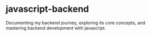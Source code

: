 # javascript-backend
Documenting my backend journey, exploring its core concepts, and mastering backend development with javascript.
